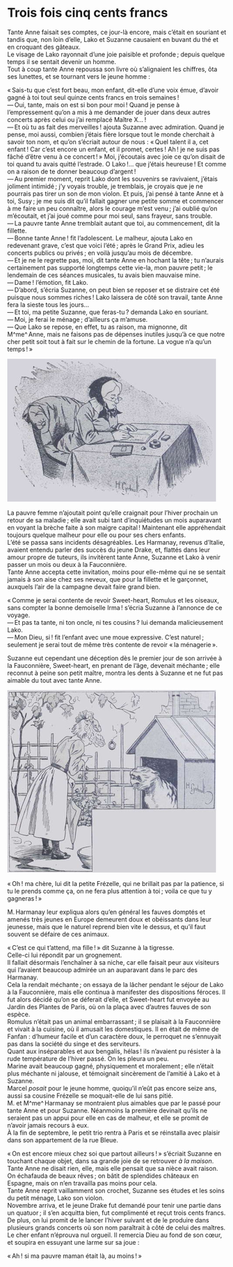 # Trois fois cinq cents francs

Tante Anne faisait ses comptes, ce jour-là encore, mais c’était en souriant 
et tandis que, non loin d’elle, Lako et Suzanne causaient en buvant du thé et 
en croquant des gâteaux.  
Le visage de Lako rayonnait d’une joie paisible et profonde ; depuis quelque 
temps il se sentait devenir un homme.  
Tout à coup tante Anne repoussa son livre où s’alignaient les chiffres, ôta 
ses lunettes, et se tournant vers le jeune homme :

« Sais-tu que c’est fort beau, mon enfant, dit-elle d’une voix émue, 
d’avoir gagné à toi tout seul quinze cents francs en trois semaines !  
— Oui, tante, mais on est si bon pour moi ! Quand je pense à l’empressement 
qu’on a mis à me demander de jouer dans deux autres concerts après celui ou 
j’ai remplacé Maître X… !  
— Et où tu as fait des merveilles ! ajouta Suzanne avec admiration. Quand je 
pense, moi aussi, combien j’étais fière lorsque tout le monde cherchait à 
savoir ton nom, et qu’on s’écriait autour de nous : « Quel talent il a, 
cet enfant ! Car c’est encore un enfant, et il promet, certes ! Ah ! je 
ne suis pas fâché d’être venu à ce concert ! » Moi, j’écoutais avec 
joie ce qu’on disait de toi quand tu avais quitté l’estrade. O Lako !… que 
j’étais heureuse ! Et comme on a raison de te donner beaucoup d’argent !  
— Au premier moment, reprit Lako dont les souvenirs se ravivaient, j’étais 
joliment intimidé ; j’y voyais trouble, je tremblais, je croyais que je ne 
pourrais pas tirer un son de mon violon. Et puis, j’ai pensé à tante Anne et 
à toi, Susy ; je me suis dit qu’il fallait gagner une petite somme et 
commencer à me faire un peu connaître, alors le courage m’est venu ; j’ai 
oublié qu’on m’écoutait, et j’ai joué comme pour moi seul, sans frayeur, 
sans trouble.  
— La pauvre tante Anne tremblait autant que toi, au commencement, dit la 
fillette.  
— Bonne tante Anne ! fit l’adolescent. Le malheur, ajouta Lako en redevenant 
grave, c’est que voici l’été ; après le Grand Prix, adieu les concerts 
publics ou privés ; en voilà jusqu’au mois de décembre.  
— Et je ne le regrette pas, moi, dit tante Anne en hochant la tête ; tu 
n’aurais certainement pas supporté longtemps cette vie-la, mon pauvre 
petit ; le lendemain de ces séances musicales, tu avais bien mauvaise mine.  
— Dame ! l’émotion, fit Lako.  
— D’abord, s’écria Suzanne, on peut bien se reposer et se distraire cet été 
puisque nous sommes riches ! Lako laissera de côté son travail, tante Anne 
fera la sieste tous les jours…  
— Et toi, ma petite Suzanne, que feras-tu ? demanda Lako en souriant.  
— Moi, je ferai le ménage ; d’ailleurs ça m’amuse.  
— Que Lako se repose, en effet, tu as raison, ma mignonne, dit M^me^ Anne, mais 
ne faisons pas de dépenses inutiles jusqu’à ce que notre cher petit soit tout 
à fait sur le chemin de la fortune. La vogue n’a qu’un temps ! »

![M^me^ Anne faisait ses comptes.](../images/page155.jpg)

La pauvre femme n’ajoutait point qu’elle craignait pour l’hiver prochain un 
retour de sa maladie ; elle avait subi tant d’inquiétudes un mois auparavant 
en voyant la brèche faite à son maigre capital ! Maintenant elle 
appréhendait toujours quelque malheur pour elle ou pour ses chers enfants.  
L’été se passa sans incidents désagréables. Les Harmanay, revenus d’Italie, 
avaient entendu parler des succès du jeune Drake, et, flattés dans leur amour 
propre de tuteurs, ils invitèrent tante Anne, Suzanne et Lako à venir passer 
un mois ou deux à la Fauconnière.  
Tante Anne accepta cette invitation, moins pour elle-même qui ne se sentait 
jamais à son aise chez ses neveux, que pour la fillette et le garçonnet, 
auxquels l’air de la campagne devait faire grand bien.

« Comme je serai contente de revoir Sweet-heart, Romulus et les oiseaux, 
sans compter la bonne demoiselle Irma ! s’écria Suzanne à l’annonce de ce 
voyage.  
— Et pas ta tante, ni ton oncle, ni tes cousins ? lui demanda malicieusement 
Lako.  
— Mon Dieu, si ! fit l’enfant avec une moue expressive. C’est naturel ; 
seulement je serai tout de même très contente de revoir « la 
ménagerie ».

Suzanne eut cependant une déception dès le premier jour de son arrivée à la 
Fauconnière, Sweet-heart, en prenant de l’âge, devenait méchante ; elle 
reconnut à peine son petit maître, montra les dents à Suzanne et ne fut pas 
aimable du tout avec tante Anne.  

![Sweet-heart montra les dents.](../images/page157.jpg)

« Oh ! ma chère, lui dit la petite Frézelle, qui ne brillait pas par la 
patience, si tu le prends comme ça, on ne fera plus attention à toi ; voila 
ce que tu y gagneras ! »

M. Harmanay leur expliqua alors qu’en général les fauves domptés et amenés 
très jeunes en Europe demeurent doux et obéissants dans leur jeunesse, mais 
que le naturel reprend bien vite le dessus, et qu’il faut souvent se défaire 
de ces animaux.

« C’est ce qui t’attend, ma fille ! » dit Suzanne à la tigresse.  
Celle-ci lui répondit par un grognement.  
Il fallait désormais l’enchaîner à sa niche, car elle faisait peur aux 
visiteurs qui l’avaient beaucoup admirée un an auparavant dans le parc des 
Harmanay.  
Cela la rendait méchante ; on essaya de la lâcher pendant le séjour de 
Lako à la Fauconnière, mais elle continua à manifester des dispositions 
féroces. Il fut alors décidé qu’on se déferait d’elle, et Sweet-heart fut 
envoyée au Jardin des Plantes de Paris, où on la plaça avec d’autres fauves 
de son espèce.  
Romulus n’était pas un animal embarrassant ; il se plaisait à la 
Fauconnière et vivait à la cuisine, où il amusait les domestiques. Il en 
était de même de Fanfan : d’humeur facile et d’un caractère doux, le 
perroquet ne s’ennuyait pas dans la société du singe et des serviteurs.  
Quant aux inséparables et aux bengalis, hélas ! ils n’avaient pu résister 
à la rude température de l’hiver passé. On les pleura un peu.  
Marine avait beaucoup gagné, physiquement et moralement ; elle n’était plus 
méchante ni jalouse, et témoignait sincèrement de l’amitié à Lako et à 
Suzanne.  
Marcel _posait_ pour le jeune homme, quoiqu’il n’eût pas encore seize ans, 
aussi sa cousine Frézelle se moquait-elle de lui sans pitié.  
M. et M^me^ Harmanay se montraient plus aimables que par le passé pour tante 
Anne et pour Suzanne. Néanmoins la première devinait qu’ils ne seraient pas 
un appui pour elle en cas de malheur, et elle se promit de n’avoir jamais 
recours à eux.  
À la fin de septembre, le petit trio rentra à Paris et se réinstalla avec 
plaisir dans son appartement de la rue Bleue.

« On est encore mieux chez soi que partout ailleurs ! » s’écriait 
Suzanne en touchant chaque objet, dans sa grande joie de se retrouver _à la 
maison_.  
Tante Anne ne disait rien, elle, mais elle pensait que sa nièce avait raison.  
On échafauda de beaux rêves ; on bâtit de splendides châteaux en Espagne, 
mais on n’en travailla pas moins pour cela.  
Tante Anne reprit vaillamment son crochet, Suzanne ses études et les soins du 
petit ménage, Lako son violon.  
Novembre arriva, et le jeune Drake fut demandé pour tenir une partie dans un 
quatuor ; il s’en acquitta bien, fut complimenté et reçut trois cents 
francs. De plus, on lui promit de le lancer l’hiver suivant et de le produire 
dans plusieurs grands concerts où son nom paraîtrait à côté de celui des 
maîtres.  
Le cher enfant n’éprouva nul orgueil. Il remercia Dieu au fond de son cœur, 
et soupira en essuyant une larme sur sa joue :

« Ah ! si ma pauvre maman était là, au moins ! »
